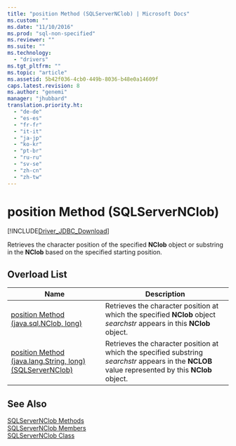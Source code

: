 ```yaml
---
title: "position Method (SQLServerNClob) | Microsoft Docs"
ms.custom: ""
ms.date: "11/10/2016"
ms.prod: "sql-non-specified"
ms.reviewer: ""
ms.suite: ""
ms.technology: 
  - "drivers"
ms.tgt_pltfrm: ""
ms.topic: "article"
ms.assetid: 5b42f036-4cb0-449b-8036-b48e0a14609f
caps.latest.revision: 8
ms.author: "genemi"
manager: "jhubbard"
translation.priority.ht: 
  - "de-de"
  - "es-es"
  - "fr-fr"
  - "it-it"
  - "ja-jp"
  - "ko-kr"
  - "pt-br"
  - "ru-ru"
  - "sv-se"
  - "zh-cn"
  - "zh-tw"
---
```

# position Method (SQLServerNClob)
[!INCLUDE[Driver_JDBC_Download](../../../connect/jdbc/includes)]

  Retrieves the character position of the specified **NClob** object or substring in the **NClob** based on the specified starting position.  
  
## Overload List  
  
|Name|Description|  
|----------|-----------------|  
|[position Method &#40;java.sql.NClob, long&#41;](../../../connect/jdbc/reference/position-method--java.sql.nclob--long-.md)|Retrieves the character position at which the specified **NClob** object *searchstr* appears in this **NClob** object.|  
|[position Method &#40;java.lang.String, long&#41; &#40;SQLServerNClob&#41;](../../../connect/jdbc/reference/position-method--java.lang.string--long---sqlservernclob-.md)|Retrieves the character position at which the specified substring *searchstr* appears in the **NCLOB** value represented by this **NClob** object.|  
  
## See Also  
 [SQLServerNClob Methods](../../../connect/jdbc/reference/sqlservernclob-methods.md)   
 [SQLServerNClob Members](../../../connect/jdbc/reference/sqlservernclob-members.md)   
 [SQLServerNClob Class](../../../connect/jdbc/reference/sqlservernclob-class.md)  
  
  